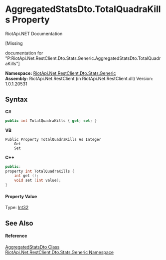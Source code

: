 # AggregatedStatsDto.TotalQuadraKills Property 
RiotApi.NET Documentation 

\[Missing <summary> documentation for "P:RiotApi.Net.RestClient.Dto.Stats.Generic.AggregatedStatsDto.TotalQuadraKills"\]

**Namespace:**&nbsp;<a href="5d01f7ac-cf04-77d7-641a-3fa8ba633859">RiotApi.Net.RestClient.Dto.Stats.Generic</a><br />**Assembly:**&nbsp;RiotApi.Net.RestClient (in RiotApi.Net.RestClient.dll) Version: 1.0.1.20531

## Syntax

**C#**<br />
``` C#
public int TotalQuadraKills { get; set; }
```

**VB**<br />
``` VB
Public Property TotalQuadraKills As Integer
	Get
	Set
```

**C++**<br />
``` C++
public:
property int TotalQuadraKills {
	int get ();
	void set (int value);
}
```


#### Property Value
Type: <a href="http://msdn2.microsoft.com/en-us/library/td2s409d" target="_blank">Int32</a>

## See Also


#### Reference
<a href="e359dad0-0ffd-00cc-2b4e-523727c841e6">AggregatedStatsDto Class</a><br /><a href="5d01f7ac-cf04-77d7-641a-3fa8ba633859">RiotApi.Net.RestClient.Dto.Stats.Generic Namespace</a><br />